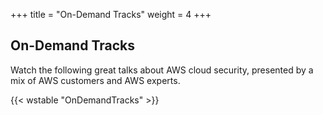 +++
title = "On-Demand Tracks"
weight = 4
+++


## On-Demand Tracks 

Watch the following great talks about AWS cloud security, presented by a mix of AWS customers and AWS experts.

{{< wstable "OnDemandTracks" >}}

